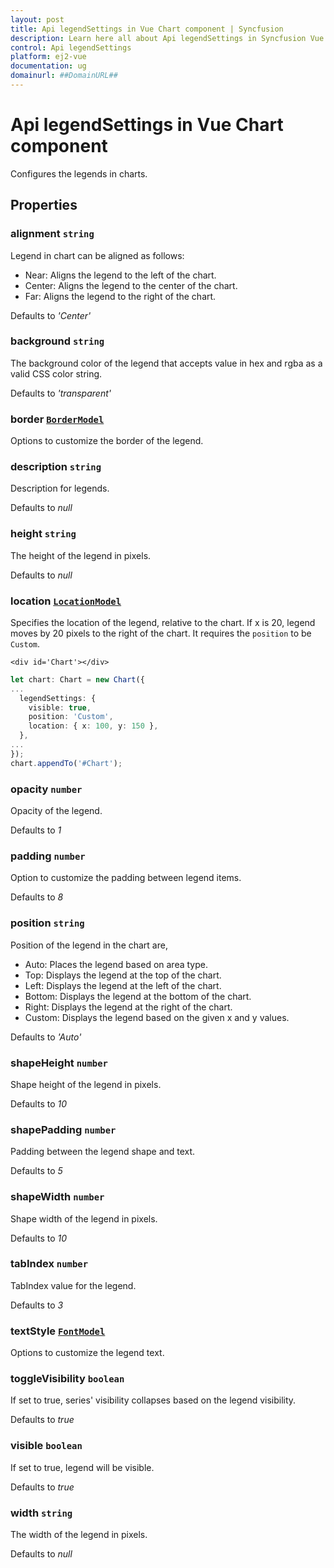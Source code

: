 ```yaml
---
layout: post
title: Api legendSettings in Vue Chart component | Syncfusion
description: Learn here all about Api legendSettings in Syncfusion Vue Chart component of Syncfusion Essential JS 2 and more.
control: Api legendSettings 
platform: ej2-vue
documentation: ug
domainurl: ##DomainURL##
---
```


# Api legendSettings in Vue Chart component

Configures the legends in charts.

## Properties

### alignment `string`

Legend in chart can be aligned as follows:
* Near: Aligns the legend to the left of the chart.
* Center: Aligns the legend to the center of the chart.
* Far: Aligns the legend to the right of the chart.

Defaults to *'Center'*

### background `string`

The background color of the legend that accepts value in hex and rgba as a valid CSS color string.

Defaults to *'transparent'*

### border [`BorderModel`](https://ej2.syncfusion.com/vue/documentation/api-borderModel.html)

Options to customize the border of the legend.

### description `string`

Description for legends.

Defaults to *null*

### height `string`

The height of the legend in pixels.

Defaults to *null*

### location [`LocationModel`](https://ej2.syncfusion.com/vue/documentation/api-locationModel.html)

Specifies the location of the legend, relative to the chart. If x is 20, legend moves by 20 pixels to the right of the chart. It requires the `position` to be `Custom`.

```
<div id='Chart'></div>
```
```ts
let chart: Chart = new Chart({
...
  legendSettings: {
    visible: true,
    position: 'Custom',
    location: { x: 100, y: 150 },
  },
...
});
chart.appendTo('#Chart');
```

### opacity `number`

Opacity of the legend.

Defaults to *1*

### padding `number`

Option to customize the padding between legend items.

Defaults to *8*

### position `string`

Position of the legend in the chart are,
* Auto: Places the legend based on area type.
* Top: Displays the legend at the top of the chart.
* Left: Displays the legend at the left of the chart.
* Bottom: Displays the legend at the bottom of the chart.
* Right: Displays the legend at the right of the chart.
* Custom: Displays the legend  based on the given x and y values.

Defaults to *'Auto'*

### shapeHeight `number`

Shape height of the legend in pixels.

Defaults to *10*

### shapePadding `number`

Padding between the legend shape and text.

Defaults to *5*

### shapeWidth `number`

Shape width of the legend in pixels.

Defaults to *10*

### tabIndex `number`

TabIndex value for the legend.

Defaults to *3*

### textStyle [`FontModel`](https://ej2.syncfusion.com/vue/documentation/api-fontModel.html)

Options to customize the legend text.

### toggleVisibility `boolean`

If set to true, series' visibility collapses based on the legend visibility.

Defaults to *true*

### visible `boolean`

If set to true, legend will be visible.

Defaults to *true*

### width `string`

The width of the legend in pixels.

Defaults to *null*
